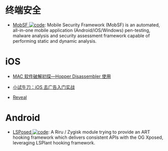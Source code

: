 # 终端安全

- [MobSF ![code](https://shorturl.at/dlxyK)](https://github.com/MobSF/Mobile-Security-Framework-MobSF): Mobile Security Framework (MobSF) is an automated, all-in-one mobile application (Android/iOS/Windows) pen-testing, malware analysis and security assessment framework capable of performing static and dynamic analysis.

# iOS

- [MAC 软件破解初探—Hopper Disassembler 使用](http://www.52pojie.cn/thread-226930-1-1.html)

- [小试牛刀：iOS 去广告入门实战](http://www.freebuf.com/articles/terminal/77386.html)

- [Reveal](http://revealapp.com/)

# Android

- [LSPosed ![code](https://shorturl.at/dlxyK)](https://github.com/LSPosed/LSPosed): A Riru / Zygisk module trying to provide an ART hooking framework which delivers consistent APIs with the OG Xposed, leveraging LSPlant hooking framework.
